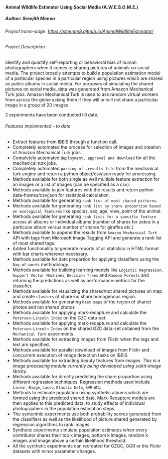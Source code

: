 #### Animal Wildlife Estimator Using Social Media (A.W.E.S.O.M.E.)
##### Author: Sreejith Menon

###### Project home-page: https://smenon8.github.io/AnimalWildlifeEstimator/
###### Project Description : 
Identify and quantify self-reporting or behavioral bias of human photographers when it comes to sharing pictures of animals on social media. 
The project broadly attempts to build a population estimation model of a particular species in a particular region using pictures which are shared as public albums in social media. For purposes of simulating the shared pictures on social media, data was generated from Amazon Mechanical Turk jobs. Amazon Mechanical Turk is used to ask random virtual workers from across the globe asking them if they will or will not share a particular image in a group of 20 images. 

2 experiments have been conducted till date. 


###### Features implemented - to date
* Extract features from IBEIS through a function call.
* Completely automated the process for selection of images and creation of Amazon Mechanical Turk jobs.
* Completely automated `deployment, approval and download` for all the mechanical turk jobs.
* Completely automated `parsing of .results file` from the mechanical turk engine and return a python object/csv/json ready for processing.
* Methods available for both single as well multiple feature extraction for an images or a list of images (can be specified as a csv).
* Methods available to join features with the results and return python data-frames/csv/json for statistical calculation.
* Methods available for generating `rank list of most shared pictures`.
* Methods available for generating `rank list by share proportion based on ecological features` like species, sex, age, view_point of the animal.
* Methods available for generating `rank lists for a specific feature` across all albums or individual albums (number of shares for zebra in a particular album versus number of shares for giraffes etc.)
* Methods available to append the results from `Amazon Mechanical Turk` API with tags from Microsoft Image Tagging API and generate a rank list of most shared tags.
* Added functionality to generate reports of all statistics in HTML format with bar charts wherever necessary.
* Methods available for data prepartion for applying classifiers using the `Bag-of-words` methodology.
* Methods available for building learning models like `Logistic Regression`, `Support Vector Machines`, `Decision Trees` and `Random Forests` and returning the predictions as well as performance metrics for the classifier.
* Methods available for visualizing the shared/not shared pictures on map and create `clusters` of share-no share homogenous region.
* Methods available for generating `heat maps` of the region of shared photos and not shared photos
* Methods available for applying mark-recapture and calculate the `Petersen-Lincoln Index` on the GZC data-set.
* Methods available for applying mark-recapture and calculate the `Petersen-Lincoln Index` on the shared GZC data-set obtained from the `Mechanical Turk` experiments. 
* Methods available for extracting images from Flickr when the tags and text are specified.
* Methods available for parallel download of images from Flickr and concurrent execution of image detection tasks on IBEIS.
* Methods available for extracting beauty features from images. *This is a image processing module currently being developed using scikit-image library.* 
* Methods available for directly predicting the share proportion using different regression techniques. Regression  methods used include `Linear`, `Ridge`, `Lasso`, `Elastic Nets`, `SVR` etc.
* Methods to estimate population using synthetic albums which are formed using the predicted shared data. Mark-Recapture models are then applied to this predicted data, to study effects of individual photographers in the population estimation steps. 
* The syntenthic experiments use both probability scores generated from the classifiers as well as the likelihood of picture shared generated by regression algorithms to rank images. 
* Synthetic experiments simulate population estimates when every contributor shares their top k images, bottom k images, random k images and image above a certain likelihood threshold. 
* All the synthetic experiments can recreated for GZGC, GGR or the Flickr datasets with minor parameter changes. 
